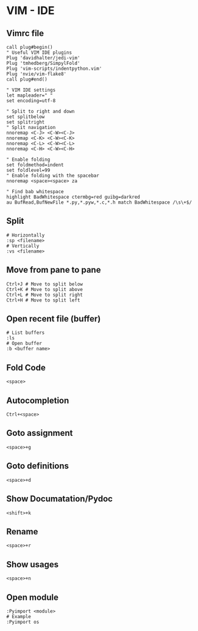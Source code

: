 # VIM - IDE

## Vimrc file
```
call plug#begin()
" Useful VIM IDE plugins
Plug 'davidhalter/jedi-vim'
Plug 'tmhedberg/SimpylFold'
Plug 'vim-scripts/indentpython.vim'
Plug 'nvie/vim-flake8'
call plug#end()

" VIM IDE settings
let mapleader=" "
set encoding=utf-8

" Split to right and down
set splitbelow
set splitright
" Split navigation
nnoremap <C-J> <C-W><C-J>
nnoremap <C-K> <C-W><C-K>
nnoremap <C-L> <C-W><C-L>
nnoremap <C-H> <C-W><C-H>

" Enable folding
set foldmethod=indent
set foldlevel=99
" Enable folding with the spacebar
nnoremap <space><space> za

" Find bab whitespace
highlight BadWhitespace ctermbg=red guibg=darkred
au BufRead,BufNewFile *.py,*.pyw,*.c,*.h match BadWhitespace /\s\+$/
```

## Split
```
# Horizontally
:sp <filename>
# Vertically
:vs <filename>
```

## Move from pane to pane
```
Ctrl+J # Move to split below
Ctrl+K # Move to split above
Ctrl+L # Move to split right
Ctrl+H # Move to split left
```

## Open recent file (buffer)
```
# List buffers
:ls
# Open buffer
:b <buffer name>
```

## Fold Code
```
<space>
```

## Autocompletion
```
Ctrl+<space>
```

## Goto assignment
```
<space>+g
```

## Goto definitions
```
<space>+d
```

## Show Documatation/Pydoc
```
<shift>+k
```

## Rename
```
<space>+r
```

## Show usages
```
<space>+n
```

## Open module
```
:Pyimport <module>
# Example
:Pyimport os
```


